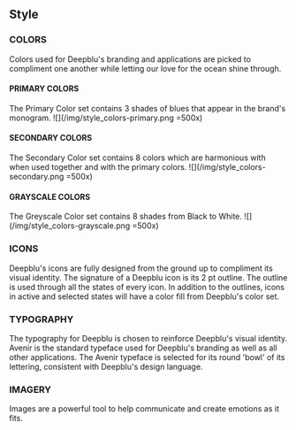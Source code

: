 ## Style
### COLORS
Colors used for Deepblu's branding and applications are picked to compliment one another while letting our love for the ocean shine through.

#### PRIMARY COLORS
The Primary Color set contains 3 shades of blues that appear in the brand's monogram.
![](/img/style_colors-primary.png =500x)

#### SECONDARY COLORS
The Secondary Color set contains 8 colors which are harmonious with when used together and with the primary colors.
![](/img/style_colors-secondary.png =500x)

#### GRAYSCALE COLORS
The Greyscale Color set contains 8 shades from Black to White.
![](/img/style_colors-grayscale.png =500x)

### ICONS
Deepblu's icons are fully designed from the ground up to compliment its visual identity.
The signature of a Deepblu icon is its 2 pt outline. The outline is used through all the states of every icon. In addition to the outlines, icons in active and selected states will have a color fill from Deepblu's color set.

### TYPOGRAPHY
The typography for Deepblu is chosen to reinforce Deepblu's visual identity.
Avenir is the standard typeface used for Deepblu's branding as well as all other applications. The Avenir typeface is selected for its round 'bowl' of its lettering, consistent with Deepblu's design language.

### IMAGERY
Images are a powerful tool to help communicate and create emotions as it fits.
